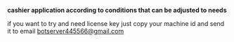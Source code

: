 **cashier application according to conditions that can be adjusted to needs**


if you want to try and need license key just copy your machine id and send it to email botserver445566@gmail.com
